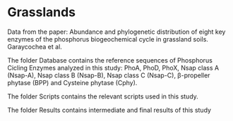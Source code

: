 # Grasslands
Data from the paper:
Abundance and phylogenetic distribution of eight key enzymes of the phosphorus biogeochemical cycle in grassland soils.
Garaycochea et al.

The folder Database contains the reference sequences of Phosphorus Cicling Enzymes analyzed in this study: 
PhoA, PhoD, PhoX, Nsap class A (Nsap-A), Nsap class B (Nsap-B), Nsap class C (Nsap-C), β-propeller phytase (BPP) and Cysteine phytase (Cphy).

The folder Scripts contains the relevant scripts used in this study.

The folder Results contains intermediate and final results of this study
